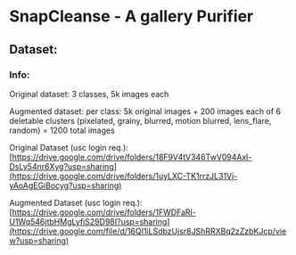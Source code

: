 # SnapCleanse - A gallery Purifier

## Dataset:
### Info: 
Original dataset: 3 classes, 5k images each

Augmented dataset: per class: 5k original images + 200 images each of 6 deletable clusters (pixelated, grainy, blurred, motion blurred, lens_flare, random) = 1200 total images 


Original Dataset (usc login req.): [https://drive.google.com/drive/folders/18F9V4tV346TwV094Axl-DsLy54nr6Xyg?usp=sharing](https://drive.google.com/drive/folders/1uyLXC-TK1rrzJL31Vj-yAoAgEGiBocyg?usp=sharing)

Augmented Dataset (usc login req.): [https://drive.google.com/drive/folders/1FWDFaRl-U1Wq546jtbHMgLyfiS29D98I?usp=sharing](https://drive.google.com/file/d/16QI1iLSdbzUjsr8JShRRXBq2zZzbKJcp/view?usp=sharing)
